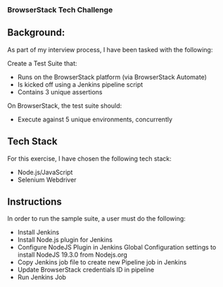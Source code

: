 ### BrowserStack Tech Challenge ###

## Background: ##

As part of my interview process, I have been tasked with the following:

Create a Test Suite that:
- Runs on the BrowserStack platform (via BrowserStack Automate)
- Is kicked off using a Jenkins pipeline script
- Contains 3 unique assertions

On BrowserStack, the test suite should:
- Execute against 5 unique environments, concurrently

## Tech Stack ##

For this exercise, I have chosen the following tech stack:
- Node.js/JavaScript
- Selenium Webdriver

## Instructions ##

In order to run the sample suite, a user must do the following:
- Install Jenkins
- Install Node.js plugin for Jenkins
- Configure NodeJS Plugin in Jenkins Global Configuration settings to install NodeJS 19.3.0 from Nodejs.org
- Copy Jenkins job file to create new Pipeline job in Jenkins
- Update BrowserStack credentials ID in pipeline
- Run Jenkins Job
